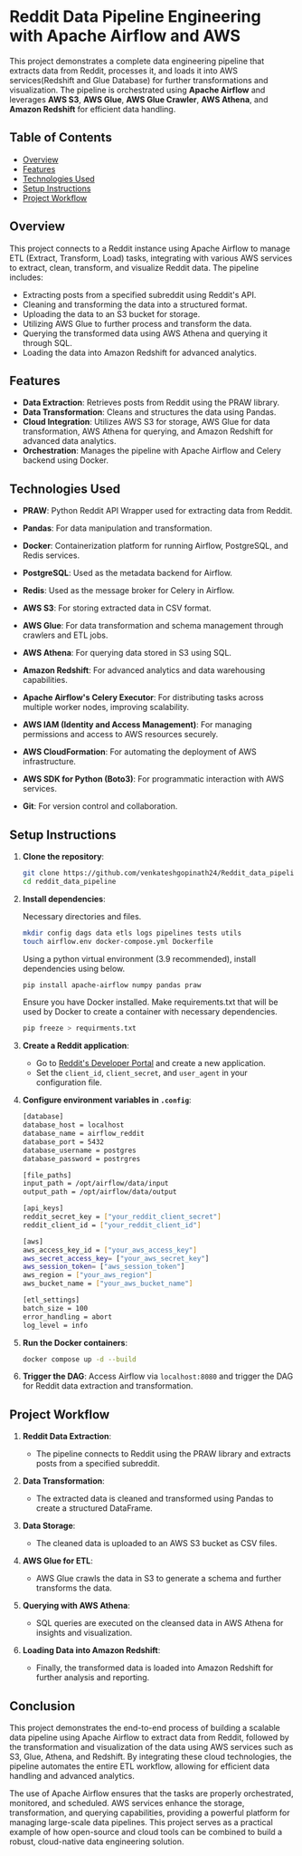 
# Reddit Data Pipeline Engineering with Apache Airflow and AWS

This project demonstrates a complete data engineering pipeline that extracts data from Reddit, processes it, and loads it into AWS services(Redshift and Glue Database) for further transformations and visualization. The pipeline is orchestrated using **Apache Airflow** and leverages **AWS S3**, **AWS Glue**, **AWS Glue Crawler**, **AWS Athena**, and **Amazon Redshift** for efficient data handling.

## Table of Contents
- [Overview](#overview)
- [Features](#features)
- [Technologies Used](#technologies-used)
- [Setup Instructions](#setup-instructions)
- [Project Workflow](#project-workflow)


## Overview

This project connects to a Reddit instance using Apache Airflow to manage ETL (Extract, Transform, Load) tasks, integrating with various AWS services to extract, clean, transform, and visualize Reddit data. The pipeline includes:

- Extracting posts from a specified subreddit using Reddit's API.
- Cleaning and transforming the data into a structured format.
- Uploading the data to an S3 bucket for storage.
- Utilizing AWS Glue to further process and transform the data.
- Querying the transformed data using AWS Athena and querying it through SQL.
- Loading the data into Amazon Redshift for advanced analytics.

## Features
- **Data Extraction**: Retrieves posts from Reddit using the PRAW library.
- **Data Transformation**: Cleans and structures the data using Pandas.
- **Cloud Integration**: Utilizes AWS S3 for storage, AWS Glue for data transformation, AWS Athena for querying, and Amazon Redshift for advanced data analytics.
- **Orchestration**: Manages the pipeline with Apache Airflow and Celery backend using Docker.

## Technologies Used

- **PRAW**: Python Reddit API Wrapper used for extracting data from Reddit.

- **Pandas**: For data manipulation and transformation.

- **Docker**: Containerization platform for running Airflow, PostgreSQL, and Redis services.

- **PostgreSQL**: Used as the metadata backend for Airflow.

- **Redis**: Used as the message broker for Celery in Airflow.

- **AWS S3**: For storing extracted data in CSV format.

- **AWS Glue**: For data transformation and schema management through crawlers and ETL jobs.

- **AWS Athena**: For querying data stored in S3 using SQL.

- **Amazon Redshift**: For advanced analytics and data warehousing capabilities.

- **Apache Airflow's Celery Executor**: For distributing tasks across multiple worker nodes, improving scalability.

- **AWS IAM (Identity and Access Management)**: For managing permissions and access to AWS resources securely.

- **AWS CloudFormation**: For automating the deployment of AWS infrastructure.

- **AWS SDK for Python (Boto3)**: For programmatic interaction with AWS services.

- **Git**: For version control and collaboration.

## Setup Instructions

1. **Clone the repository**:
   ```bash
   git clone https://github.com/venkateshgopinath24/Reddit_data_pipeline.git
   cd reddit_data_pipeline
   ```

2. **Install dependencies**:

   Necessary directories and files.
   ```bash
   mkdir config dags data etls logs pipelines tests utils
   touch airflow.env docker-compose.yml Dockerfile
   ```
   Using a python virtual environment (3.9 recommended), install dependencies using below.
   ```bash
   pip install apache-airflow numpy pandas praw
   ```
   Ensure you have Docker installed.
   Make requirements.txt that will be used by Docker to create a container with necessary dependencies.
   ```bash
   pip freeze > requirments.txt
   ```
   

4. **Create a Reddit application**:
   - Go to [Reddit's Developer Portal](https://www.reddit.com/prefs/apps) and create a new application.
   - Set the `client_id`, `client_secret`, and `user_agent` in your configuration file.

5. **Configure environment variables in ```.config```**:
   
   ```bash
   [database]
   database_host = localhost
   database_name = airflow_reddit
   database_port = 5432
   database_username = postgres
   database_password = postrgres

   [file_paths]
   input_path = /opt/airflow/data/input
   output_path = /opt/airflow/data/output

   [api_keys]
   reddit_secret_key = ["your_reddit_client_secret"]
   reddit_client_id = ["your_reddit_client_id"]

   [aws]
   aws_access_key_id = ["your_aws_access_key"]
   aws_secret_access_key= ["your_aws_secret_key"]
   aws_session_token= ["aws_session_token"]
   aws_region = ["your_aws_region"]
   aws_bucket_name = ["your_aws_bucket_name"] 
   
   [etl_settings]
   batch_size = 100
   error_handling = abort
   log_level = info
   ```
   

6. **Run the Docker containers**:
   ```bash
   docker compose up -d --build
   ```

7. **Trigger the DAG**:
   Access Airflow via `localhost:8080` and trigger the DAG for Reddit data extraction and transformation.

## Project Workflow

1. **Reddit Data Extraction**:
   - The pipeline connects to Reddit using the PRAW library and extracts posts from a specified subreddit.
   
2. **Data Transformation**:
   - The extracted data is cleaned and transformed using Pandas to create a structured DataFrame.

3. **Data Storage**:
   - The cleaned data is uploaded to an AWS S3 bucket as CSV files.

4. **AWS Glue for ETL**:
   - AWS Glue crawls the data in S3 to generate a schema and further transforms the data.

5. **Querying with AWS Athena**:
   - SQL queries are executed on the cleansed data in AWS Athena for insights and visualization.

6. **Loading Data into Amazon Redshift**:
   - Finally, the transformed data is loaded into Amazon Redshift for further analysis and reporting.


## Conclusion
This project demonstrates the end-to-end process of building a scalable data pipeline using Apache Airflow to extract data from Reddit, followed by the transformation and visualization of the data using AWS services such as S3, Glue, Athena, and Redshift. By integrating these cloud technologies, the pipeline automates the entire ETL workflow, allowing for efficient data handling and advanced analytics.

The use of Apache Airflow ensures that the tasks are properly orchestrated, monitored, and scheduled. AWS services enhance the storage, transformation, and querying capabilities, providing a powerful platform for managing large-scale data pipelines. This project serves as a practical example of how open-source and cloud tools can be combined to build a robust, cloud-native data engineering solution.